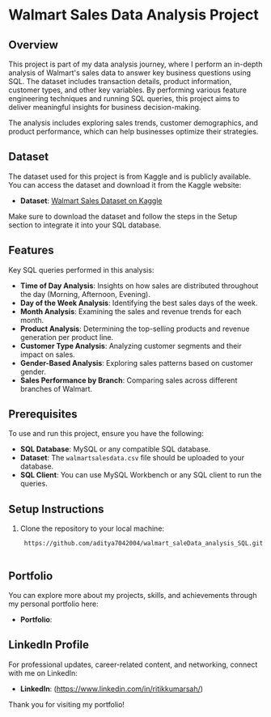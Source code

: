# Walmart Sales Data Analysis Project

## Overview

This project is part of my data analysis journey, where I perform an in-depth analysis of Walmart's sales data to answer key business questions using SQL. The dataset includes transaction details, product information, customer types, and other key variables. By performing various feature engineering techniques and running SQL queries, this project aims to deliver meaningful insights for business decision-making.

The analysis includes exploring sales trends, customer demographics, and product performance, which can help businesses optimize their strategies.

## Dataset

The dataset used for this project is from Kaggle and is publicly available. You can access the dataset and download it from the Kaggle website:

- **Dataset**: [Walmart Sales Dataset on Kaggle](https://www.kaggle.com/c/walmart-recruiting-store-sales-forecasting)

Make sure to download the dataset and follow the steps in the Setup section to integrate it into your SQL database.

## Features

Key SQL queries performed in this analysis:

- **Time of Day Analysis**: Insights on how sales are distributed throughout the day (Morning, Afternoon, Evening).
- **Day of the Week Analysis**: Identifying the best sales days of the week.
- **Month Analysis**: Examining the sales and revenue trends for each month.
- **Product Analysis**: Determining the top-selling products and revenue generation per product line.
- **Customer Type Analysis**: Analyzing customer segments and their impact on sales.
- **Gender-Based Analysis**: Exploring sales patterns based on customer gender.
- **Sales Performance by Branch**: Comparing sales across different branches of Walmart.

## Prerequisites

To use and run this project, ensure you have the following:

- **SQL Database**: MySQL or any compatible SQL database.
- **Dataset**: The `walmartsalesdata.csv` file should be uploaded to your database.
- **SQL Client**: You can use MySQL Workbench or any SQL client to run the queries.

## Setup Instructions

1. Clone the repository to your local machine:

   ```bash
    https://github.com/aditya7042004/walmart_saleData_analysis_SQL.git



## Portfolio

You can explore more about my projects, skills, and achievements through my personal portfolio here:

- **Portfolio**: 

## LinkedIn Profile

For professional updates, career-related content, and networking, connect with me on LinkedIn:

- **LinkedIn**: (https://www.linkedin.com/in/ritikkumarsah/)

Thank you for visiting my portfolio!
